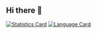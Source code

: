 ## Hi there 👋

[![Statistics Card](https://github-readme-stats.vercel.app/api?username=Poseidon-fan&count_private=true&show_icons=true&theme=tokyonight)]()
[![Language Card](https://github-readme-stats.vercel.app/api/top-langs/?username=Poseidon-fan&theme=tokyonight)]()
